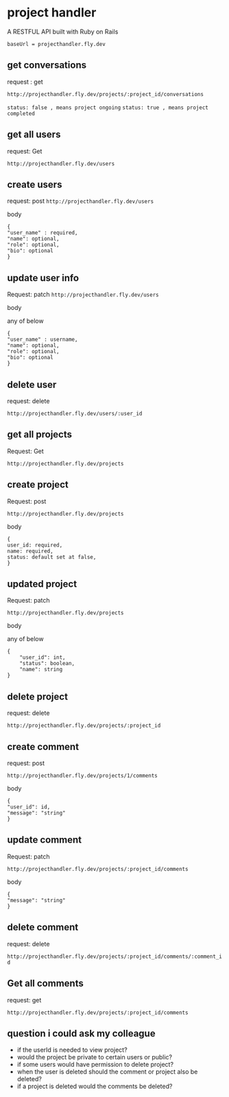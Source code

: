 # project handler

A RESTFUL API built with Ruby on Rails

```baseUrl = projecthandler.fly.dev```

## get conversations

request : get

```http://projecthandler.fly.dev/projects/:project_id/conversations```

```status: false , means project ongoing```
```status: true , means project completed```

## get all users

request: Get

```http://projecthandler.fly.dev/users```

## create users
request: post
```http://projecthandler.fly.dev/users```

body 

```
{
"user_name" : required,
"name": optional,
"role": optional,
"bio": optional
}
```

## update user info
Request: patch
```http://projecthandler.fly.dev/users```

body

any of below

```
{
"user_name" : username,
"name": optional,
"role": optional,
"bio": optional
}
```

## delete user

request: delete

```http://projecthandler.fly.dev/users/:user_id```


## get all projects

Request: Get

```http://projecthandler.fly.dev/projects```

## create project

Request: post

```http://projecthandler.fly.dev/projects```

body

```
{
user_id: required,
name: required,
status: default set at false,
}
```

## updated project

Request: patch

```http://projecthandler.fly.dev/projects```

body

any of below

```
{
    "user_id": int,
    "status": boolean,
    "name": string
}
```

## delete project

request: delete

```http://projecthandler.fly.dev/projects/:project_id```

## create comment

request: post

```http://projecthandler.fly.dev/projects/1/comments```

body 

```
{
"user_id": id,
"message": "string"
}
```

## update comment

Request: patch

```http://projecthandler.fly.dev/projects/:project_id/comments```

body

```
{
"message": "string"
}
```

## delete comment

request: delete

```http://projecthandler.fly.dev/projects/:project_id/comments/:comment_id```

## Get all comments

request: get

```http://projecthandler.fly.dev/projects/:project_id/comments```


## question i could ask my colleague

- if the userId is needed to view project?
- would the project be private to certain users or public?
- if some users would have permission to delete project?
- when the user is deleted should the comment or project also be deleted?
- if a project is deleted would the comments be deleted?


